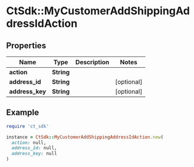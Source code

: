 # CtSdk::MyCustomerAddShippingAddressIdAction

## Properties

| Name | Type | Description | Notes |
| ---- | ---- | ----------- | ----- |
| **action** | **String** |  |  |
| **address_id** | **String** |  | [optional] |
| **address_key** | **String** |  | [optional] |

## Example

```ruby
require 'ct_sdk'

instance = CtSdk::MyCustomerAddShippingAddressIdAction.new(
  action: null,
  address_id: null,
  address_key: null
)
```

